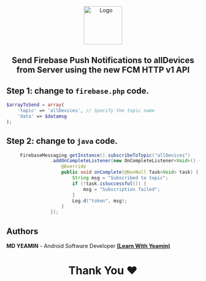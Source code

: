 <p align="center">
<p align="center">
  <a href="https://github.com/i-rin-eam">
    <img src="https://avatars.githubusercontent.com/u/154800878?s=400&u=5d18880cc28646190a19a971bfcdbc54644eab07&v=4" alt="Logo" width="100" height="100">
  </a> 
<h2 align='center'>Send Firebase Push Notifications to allDevices from Server using the new FCM HTTP v1 API</h12>
</p>

## Step 1: change to `firebase.php` code.
```php
$arrayToSend = array(
    'topic' => 'allDevices', // Specify the topic name
    'data' => $datamsg
);
```
## Step 2: change to `java` code.
```java
     FirebaseMessaging.getInstance().subscribeToTopic("allDevices")
                .addOnCompleteListener(new OnCompleteListener<Void>() {
                    @Override
                    public void onComplete(@NonNull Task<Void> task) {
                        String msg = "Subscribed to topic";
                        if (!task.isSuccessful()) {
                            msg = "Subscription failed";
                        }
                        Log.d("token", msg);
                    }
                });
```
## Authors

**MD YEAMIN** - Android Software Developer <a href="https://www.youtube.com/@LearnWithYeamin">**(Learn With Yeamin)**</a> 

<h1 align="center">Thank You ❤️</h1>
